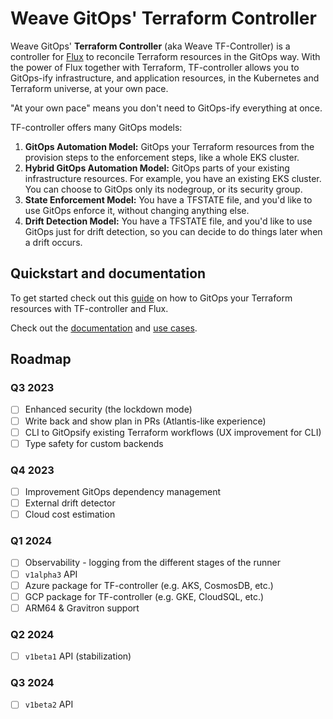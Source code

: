 # Weave GitOps' Terraform Controller

Weave GitOps' **Terraform Controller** (aka Weave TF-Controller) is a controller for [Flux](https://fluxcd.io) to reconcile Terraform resources
in the GitOps way.
With the power of Flux together with Terraform, TF-controller allows you to GitOps-ify infrastructure,
and application resources, in the Kubernetes and Terraform universe, at your own pace.

"At your own pace" means you don't need to GitOps-ify everything at once.

TF-controller offers many GitOps models:
  1. **GitOps Automation Model:** GitOps your Terraform resources from the provision steps to the enforcement steps, like a whole EKS cluster.
  2. **Hybrid GitOps Automation Model:** GitOps parts of your existing infrastructure resources. For example, you have an existing EKS cluster.
     You can choose to GitOps only its nodegroup, or its security group.
  3. **State Enforcement Model:** You have a TFSTATE file, and you'd like to use GitOps enforce it, without changing anything else.
  4. **Drift Detection Model:** You have a TFSTATE file, and you'd like to use GitOps just for drift detection, so you can decide to do things later when a drift occurs.

## Quickstart and documentation

To get started check out this [guide](https://weaveworks.github.io/tf-controller/getting_started/) on how to GitOps your Terraform resources with TF-controller and Flux.

Check out the [documentation](https://weaveworks.github.io/tf-controller/) and [use cases](https://weaveworks.github.io/tf-controller/use_tf_controller/).

## Roadmap

### Q3 2023
  * [ ] Enhanced security (the lockdown mode)
  * [ ] Write back and show plan in PRs (Atlantis-like experience)
  * [ ] CLI to GitOpsify existing Terraform workflows (UX improvement for CLI) 
  * [ ] Type safety for custom backends

### Q4 2023
  * [ ] Improvement GitOps dependency management 
  * [ ] External drift detector
  * [ ] Cloud cost estimation 

### Q1 2024
  * [ ] Observability - logging from the different stages of the runner
  * [ ] `v1alpha3` API  
  * [ ] Azure package for TF-controller (e.g. AKS, CosmosDB, etc.)
  * [ ] GCP package for TF-controller (e.g. GKE, CloudSQL, etc.) 
  * [ ] ARM64 & Gravitron support

### Q2 2024
  * [ ] `v1beta1` API (stabilization)

### Q3 2024
  * [ ] `v1beta2` API
